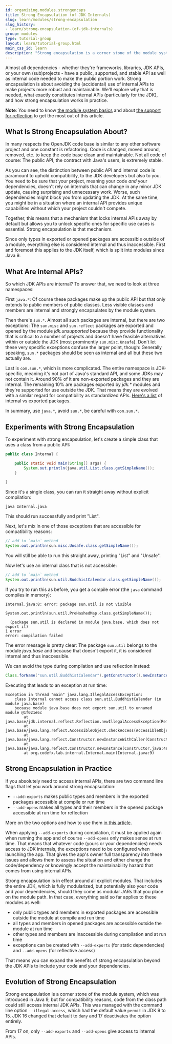 ```yaml
---
id: organizing.modules.strongencaps
title: Strong Encapsulation (of JDK Internals)
slug: learn/modules/strong-encapsulation
slug_history:
- learn/strong-encapsulation-(of-jdk-internals)
group: modules
type: tutorial-group
layout: learn/tutorial-group.html
main_css_id: learn
description: "Strong encapsulation is a corner stone of the module system. It avoids (accidental) use of internal APIs, chiefly non-public types/members in `java.*` packages and much of `sun.*` and `com.sun.*`."
---
```


Almost all dependencies - whether they're frameworks, libraries, JDK APIs, or your own (sub)projects - have a public, supported, and stable API as well as internal code needed to make the public portion work.
Strong encapsulation is about avoiding the (accidental) use of internal APIs to make projects more robust and maintainable.
We'll explore why that is needed, what exactly constitutes internal APIs (particularly for the JDK), and how strong encapsulation works in practice.

**Note**:
You need to know [the module system basics](id:organizing.modules.intro) and about [the support for reflection](id:organizing.modules.reflection) to get the most out of this article.


## What Is Strong Encapsulation About?

In many respects the OpenJDK code base is similar to any other software project and one constant is refactoring.
Code is changed, moved around, removed, etc. to keep the code base clean and maintainable.
Not all code of course:
The public API, the contract with Java's users, is extremely stable.

As you can see, the distinction between public API and internal code is paramount to uphold compatibility, to the JDK developers but also to you.
You need to be sure that your project, meaning your code _and_ your dependencies, doesn't rely on internals that can change in any minor JDK update, causing surprising and unnecessary work.
Worse, such dependencies might block you from updating the JDK.
At the same time, you might be in a situation where an internal API provides unique capabilities without which your project couldn't compete.

Together, this means that a mechanism that locks internal APIs away by default but allows you to unlock specific ones for specific use cases is essential.
Strong encapsulation is that mechanism.

Since only types in exported or opened packages are accessible outside of a module, everything else is considered internal and thus inaccessible.
First and foremost this applies to the JDK itself, which is split into modules since Java 9.


## What Are Internal APIs?

So which JDK APIs are internal?
To answer that, we need to look at three namespaces:

First `java.*`:
Of course these packages make up the public API but that only extends to public members of public classes.
Less visible classes and members are internal and strongly encapsulates by the module system.

Then there's `sun.*`.
Almost all such packages are internal, but there are two exceptions:
The `sun.misc` and `sun.reflect` packages are exported and opened by the module _jdk.unsupported_ because they provide functionality that is critical to a number of projects and doesn't have feasible alternatives within or outside the JDK (most prominently `sun.misc.Unsafe`).
Don't let these very specific exceptions confuse the larger point, though:
Generally speaking, `sun.*` packages should be seen as internal and all but these two actually are.

Last is `com.sun.*`, which is more complicated.
The entire namespace is JDK-specific, meaning it's not part of Java's standard API, and some JDKs may not contain it.
Around 90% of it are non-exported packages and they are internal.
The remaining 10% are packages exported by _jdk.*_ modules and they're supported for use outside the JDK.
That means they are evolved with a similar regard for compatibility as standardized APIs.
[Here's a list](https://cr.openjdk.java.net/~mr/jigsaw/jdk8-packages-strongly-encapsulated) of internal vs exported packages.

In summary, use `java.*`, avoid `sun.*`, be careful with `com.sun.*`.


## Experiments with Strong Encapsulation

To experiment with strong encapsulation, let's create a simple class that uses a class from a public API:

```java
public class Internal {

	public static void main(String[] args) {
		System.out.println(java.util.List.class.getSimpleName());
	}

}
```

Since it's a single class, you can run it straight away without explicit compilation:

```shell
java Internal.java
```

This should run successfully and print "List".

Next, let's mix in one of those exceptions that are accessible for compatibility reasons:

```java
// add to `main` method
System.out.println(sun.misc.Unsafe.class.getSimpleName());
```

You will still be able to run this straight away, printing "List" and "Unsafe".

Now let's use an internal class that is not accessible:

```java
// add to `main` method
System.out.println(sun.util.BuddhistCalendar.class.getSimpleName());
```

If you try to run this as before, you get a compile error (the `java` command compiles in memory):

```shell
Internal.java:8: error: package sun.util is not visible
                System.out.println(sun.util.PreHashedMap.class.getSimpleName());
                                      ^
  (package sun.util is declared in module java.base, which does not export it)
1 error
error: compilation failed
```

The error message is pretty clear:
The package `sun.util` belongs to the module _java.base_ and because that doesn't export it, it is considered internal and thus inaccessible.

We can avoid the type during compilation and use reflection instead:

```java
Class.forName("sun.util.BuddhistCalendar").getConstructor().newInstance();
```

Executing that leads to an exception at run time:

```shell
Exception in thread "main" java.lang.IllegalAccessException:
	class Internal cannot access class sun.util.BuddhistCalendar (in module java.base)
	because module java.base does not export sun.util to unnamed module @1f021e6c
		at java.base/jdk.internal.reflect.Reflection.newIllegalAccessException(Reflection.java:392)
		at java.base/java.lang.reflect.AccessibleObject.checkAccess(AccessibleObject.java:674)
		at java.base/java.lang.reflect.Constructor.newInstanceWithCaller(Constructor.java:489)
		at java.base/java.lang.reflect.Constructor.newInstance(Constructor.java:480)
		at org.codefx.lab.internal.Internal.main(Internal.java:9)
```


## Strong Encapsulation in Practice

If you absolutely need to access internal APIs, there are two command line flags that let you work around strong encapsulation:

* `--add-exports` makes public types and members in the exported packages accessible at compile or run time
* `--add-opens` makes all types and their members in the opened package accessible at run time for reflection

More on the two options and how to use them [in this article](id:organizing.modules.addexport).

When applying `--add-exports` during compilation, it must be applied again when running the app and of course `--add-opens` only makes sense at run time.
That means that whatever code (yours or your dependencies) needs access to JDK internals, the exceptions need to be configured when launching the app.
That gives the app's owner full transparency into these issues and allows them to assess the situation and either change the code/dependency or knowingly accept the maintainability hazard that comes from using internal APIs.

Strong encapsulation is in effect around all explicit modules.
That includes the entire JDK, which is fully modularized, but potentially also your code and your dependencies, should they come as modular JARs that you place on the module path.
In that case, everything said so far applies to these modules as well:

* only public types and members in exported packages are accessible outside the module at compile and run time
* all types and members in opened packages are accessible outside the module at run time
* other types and members are inaccessible during compilation and at run time
* exceptions can be created with `--add-exports` (for static dependencies) and `--add-opens` (for reflective access)

That means you can expand the benefits of strong encapsulation beyond the JDK APIs to include your code and your dependencies.


## Evolution of Strong Encapsulation

Strong encapsulation is a corner stone of the module system, which was introduced in Java 9, but for compatibility reasons, code from the class path could still access internal JDK APIs.
This was managed with the command line option `--illegal-access`, which had the default value `permit` in JDK 9 to 15.
JDK 16 changed that default to `deny` and 17 deactivates the option entirely.

From 17 on, only `--add-exports` and `--add-opens` give access to internal APIs.

